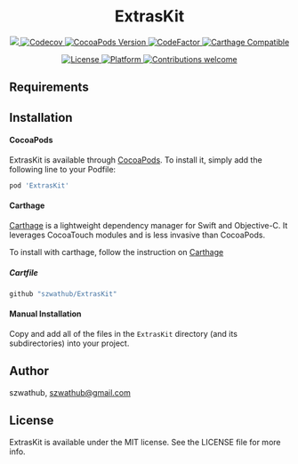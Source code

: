 <h1 align="center">ExtrasKit</h1>

<p align="center">
    <a href="https://github.com/szwathub/ExtrasKit/actions?query=workflow%3Abuild">
        <img src="https://github.com/szwathub/ExtrasKit/actions/workflows/build.yml/badge.svg?branch=master">
     </a>
    <a href="https://codecov.io/github/szwathub/ExtrasKit">
        <img src="https://codecov.io/gh/szwathub/ExtrasKit/branch/master/graph/badge.svg" alt="Codecov">
    </a>
    <a href="http://cocoapods.org/pods/ExtrasKit">
        <img src="https://img.shields.io/cocoapods/v/ExtrasKit" alt="CocoaPods Version">
    </a>
    <a href="https://www.codefactor.io/repository/github/szwathub/extraskit"><img src="https://www.codefactor.io/repository/github/szwathub/extraskit/badge" alt="CodeFactor" />
    </a>
    <a href="https://github.com/szwathub/ExtrasKit">
        <img src="https://img.shields.io/badge/Carthage-compatible-4BC51D.svg?style=flat" alt="Carthage Compatible">
    </a>
</p>


<p align="center">
    <a href="http://cocoapods.org/pods/ExtrasKit">
        <img src="https://img.shields.io/cocoapods/l/ExtrasKit.svg?style=flat" alt="License">
    </a>
    <a href="http://cocoapods.org/pods/ExtrasKit">
        <img src="https://img.shields.io/cocoapods/p/ExtrasKit.svg?style=flat" alt="Platform">
    </a>
    <a href="https://github.com/szwathub/ExtrasKit/pulls">
        <img src="https://img.shields.io/badge/contributions-welcome-brightgreen.svg?style=flat" alt="Contributions welcome">
    </a>
</p>


## Requirements

## Installation
#### CocoaPods
ExtrasKit is available through [CocoaPods](http://cocoapods.org). To install it, simply add the following line to your Podfile:

```ruby
pod 'ExtrasKit'
```

#### Carthage
[Carthage](https://github.com/Carthage/Carthage) is a lightweight dependency manager for Swift and Objective-C. It leverages CocoaTouch modules and is less invasive than CocoaPods.

To install with carthage, follow the instruction on [Carthage](https://github.com/Carthage/Carthage)

##### Cartfile
```ruby
github "szwathub/ExtrasKit"
```

#### Manual Installation
Copy and add all of the files in the `ExtrasKit` directory (and its subdirectories) into your project.

## Author

szwathub, szwathub@gmail.com

## License

ExtrasKit is available under the MIT license. See the LICENSE file for more info.

